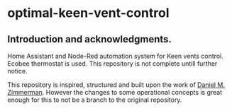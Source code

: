 # optimal-keen-vent-control

## Introduction and acknowledgments.
Home Assistant and Node-Red automation system for Keen vents control. Ecobee thermostat is used.
This repository is not complete untill further notice.

This repository is inspired, structured and built upon the work of [Daniel M. Zimmerman](https://github.com/dmzimmerman/HomeAssistantKeenVentsEcobeeAutomation).
However the changes to some operational concepts is great enough for this to not be a branch to the original repository.

##
